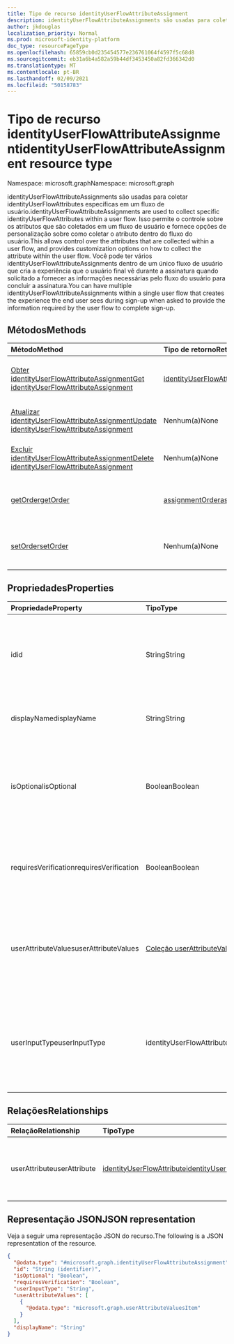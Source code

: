 ```yaml
---
title: Tipo de recurso identityUserFlowAttributeAssignment
description: identityUserFlowAttributeAssignments são usadas para coletar identityUserFlowAttributes específicas em um fluxo de usuário.
author: jkdouglas
localization_priority: Normal
ms.prod: microsoft-identity-platform
doc_type: resourcePageType
ms.openlocfilehash: 65859cb0d235454577e236761064f4597f5c68d8
ms.sourcegitcommit: eb31a6b4a582a59b44df3453450a82fd366342d0
ms.translationtype: MT
ms.contentlocale: pt-BR
ms.lasthandoff: 02/09/2021
ms.locfileid: "50158783"
---
```

# <a name="identityuserflowattributeassignment-resource-type"></a><span data-ttu-id="0271c-103">Tipo de recurso identityUserFlowAttributeAssignment</span><span class="sxs-lookup"><span data-stu-id="0271c-103">identityUserFlowAttributeAssignment resource type</span></span>

<span data-ttu-id="0271c-104">Namespace: microsoft.graph</span><span class="sxs-lookup"><span data-stu-id="0271c-104">Namespace: microsoft.graph</span></span>

<span data-ttu-id="0271c-105">identityUserFlowAttributeAssignments são usadas para coletar identityUserFlowAttributes específicas em um fluxo de usuário.</span><span class="sxs-lookup"><span data-stu-id="0271c-105">identityUserFlowAttributeAssignments are used to collect specific identityUserFlowAttributes within a user flow.</span></span> <span data-ttu-id="0271c-106">Isso permite o controle sobre os atributos que são coletados em um fluxo de usuário e fornece opções de personalização sobre como coletar o atributo dentro do fluxo do usuário.</span><span class="sxs-lookup"><span data-stu-id="0271c-106">This allows control over the attributes that are collected within a user flow, and provides customization options on how to collect the attribute within the user flow.</span></span> <span data-ttu-id="0271c-107">Você pode ter vários identityUserFlowAttributeAssignments dentro de um único fluxo de usuário que cria a experiência que o usuário final vê durante a assinatura quando solicitado a fornecer as informações necessárias pelo fluxo do usuário para concluir a assinatura.</span><span class="sxs-lookup"><span data-stu-id="0271c-107">You can have multiple identityUserFlowAttributeAssignments within a single user flow that creates the experience the end user sees during sign-up when asked to provide the information required by the user flow to complete sign-up.</span></span>

## <a name="methods"></a><span data-ttu-id="0271c-108">Métodos</span><span class="sxs-lookup"><span data-stu-id="0271c-108">Methods</span></span>

|<span data-ttu-id="0271c-109">Método</span><span class="sxs-lookup"><span data-stu-id="0271c-109">Method</span></span>|<span data-ttu-id="0271c-110">Tipo de retorno</span><span class="sxs-lookup"><span data-stu-id="0271c-110">Return type</span></span>|<span data-ttu-id="0271c-111">Descrição</span><span class="sxs-lookup"><span data-stu-id="0271c-111">Description</span></span>|
|:---|:---|:---|
|[<span data-ttu-id="0271c-112">Obter identityUserFlowAttributeAssignment</span><span class="sxs-lookup"><span data-stu-id="0271c-112">Get identityUserFlowAttributeAssignment</span></span>](../api/identityuserflowattributeassignment-get.md)|[<span data-ttu-id="0271c-113">identityUserFlowAttributeAssignment</span><span class="sxs-lookup"><span data-stu-id="0271c-113">identityUserFlowAttributeAssignment</span></span>](../resources/identityuserflowattributeassignment.md)|<span data-ttu-id="0271c-114">Leia as propriedades e os relacionamentos de um objeto identityUserFlowAttributeAssignment.</span><span class="sxs-lookup"><span data-stu-id="0271c-114">Read the properties and relationships of an identityUserFlowAttributeAssignment object.</span></span>|
|[<span data-ttu-id="0271c-115">Atualizar identityUserFlowAttributeAssignment</span><span class="sxs-lookup"><span data-stu-id="0271c-115">Update identityUserFlowAttributeAssignment</span></span>](../api/identityuserflowattributeassignment-update.md)|<span data-ttu-id="0271c-116">Nenhum(a)</span><span class="sxs-lookup"><span data-stu-id="0271c-116">None</span></span>|<span data-ttu-id="0271c-117">Atualizar as propriedades de um objeto identityUserFlowAttributeAssignment.</span><span class="sxs-lookup"><span data-stu-id="0271c-117">Update the properties of an identityUserFlowAttributeAssignment object.</span></span>|
|[<span data-ttu-id="0271c-118">Excluir identityUserFlowAttributeAssignment</span><span class="sxs-lookup"><span data-stu-id="0271c-118">Delete identityUserFlowAttributeAssignment</span></span>](../api/identityuserflowattributeassignment-delete.md)|<span data-ttu-id="0271c-119">Nenhum(a)</span><span class="sxs-lookup"><span data-stu-id="0271c-119">None</span></span>|<span data-ttu-id="0271c-120">Exclua um objeto identityUserFlowAttributeAssignment específico.</span><span class="sxs-lookup"><span data-stu-id="0271c-120">Delete a specific identityUserFlowAttributeAssignment object.</span></span>|
|[<span data-ttu-id="0271c-121">getOrder</span><span class="sxs-lookup"><span data-stu-id="0271c-121">getOrder</span></span>](../api/identityuserflowattributeassignment-getorder.md)|[<span data-ttu-id="0271c-122">assignmentOrder</span><span class="sxs-lookup"><span data-stu-id="0271c-122">assignmentOrder</span></span>](../resources/assignmentorder.md)|<span data-ttu-id="0271c-123">Obtém a ordem dos identityUserFlowAttributes que estão sendo coletados em um fluxo de usuário.</span><span class="sxs-lookup"><span data-stu-id="0271c-123">Gets the order of the identityUserFlowAttributes being collected within a user flow.</span></span>|
|[<span data-ttu-id="0271c-124">setOrder</span><span class="sxs-lookup"><span data-stu-id="0271c-124">setOrder</span></span>](../api/identityuserflowattributeassignment-setorder.md)|<span data-ttu-id="0271c-125">Nenhum(a)</span><span class="sxs-lookup"><span data-stu-id="0271c-125">None</span></span>|<span data-ttu-id="0271c-126">Define a ordem dos identityUserFlowAttributes que estão sendo coletados em um fluxo de usuário.</span><span class="sxs-lookup"><span data-stu-id="0271c-126">Sets the order of the identityUserFlowAttributes being collected within a user flow.</span></span>|

## <a name="properties"></a><span data-ttu-id="0271c-127">Propriedades</span><span class="sxs-lookup"><span data-stu-id="0271c-127">Properties</span></span>

|<span data-ttu-id="0271c-128">Propriedade</span><span class="sxs-lookup"><span data-stu-id="0271c-128">Property</span></span>|<span data-ttu-id="0271c-129">Tipo</span><span class="sxs-lookup"><span data-stu-id="0271c-129">Type</span></span>|<span data-ttu-id="0271c-130">Descrição</span><span class="sxs-lookup"><span data-stu-id="0271c-130">Description</span></span>|
|:---|:---|:---|
|<span data-ttu-id="0271c-131">id</span><span class="sxs-lookup"><span data-stu-id="0271c-131">id</span></span>|<span data-ttu-id="0271c-132">String</span><span class="sxs-lookup"><span data-stu-id="0271c-132">String</span></span>|<span data-ttu-id="0271c-133">O identificador do identityUserFlowAttributeAssignment.</span><span class="sxs-lookup"><span data-stu-id="0271c-133">The identifier of the identityUserFlowAttributeAssignment.</span></span> <span data-ttu-id="0271c-134">Esse identificador é imutável depois de criado.</span><span class="sxs-lookup"><span data-stu-id="0271c-134">This identifier is immutable after it is created.</span></span> <span data-ttu-id="0271c-135">Esta é uma propriedade somente leitura.</span><span class="sxs-lookup"><span data-stu-id="0271c-135">This is a read-only property.</span></span>|
|<span data-ttu-id="0271c-136">displayName</span><span class="sxs-lookup"><span data-stu-id="0271c-136">displayName</span></span>|<span data-ttu-id="0271c-137">String</span><span class="sxs-lookup"><span data-stu-id="0271c-137">String</span></span>|<span data-ttu-id="0271c-138">O nome de exibição do identityUserFlowAttribute dentro de um fluxo de usuário.</span><span class="sxs-lookup"><span data-stu-id="0271c-138">The display name of the identityUserFlowAttribute within a user flow.</span></span>|
|<span data-ttu-id="0271c-139">isOptional</span><span class="sxs-lookup"><span data-stu-id="0271c-139">isOptional</span></span>|<span data-ttu-id="0271c-140">Boolean</span><span class="sxs-lookup"><span data-stu-id="0271c-140">Boolean</span></span>|<span data-ttu-id="0271c-141">Determina se a identityUserFlowAttribute é opcional.</span><span class="sxs-lookup"><span data-stu-id="0271c-141">Determines whether the identityUserFlowAttribute is optional.</span></span> <span data-ttu-id="0271c-142">`true` significa que o usuário não precisa fornecer um valor.</span><span class="sxs-lookup"><span data-stu-id="0271c-142">`true` means the user doesn't have to provide a value.</span></span> <span data-ttu-id="0271c-143">`false` significa que o usuário não pode concluir a assinatura sem fornecer um valor.</span><span class="sxs-lookup"><span data-stu-id="0271c-143">`false` means the user cannot complete sign-up without providing a value.</span></span>|
|<span data-ttu-id="0271c-144">requiresVerification</span><span class="sxs-lookup"><span data-stu-id="0271c-144">requiresVerification</span></span>|<span data-ttu-id="0271c-145">Boolean</span><span class="sxs-lookup"><span data-stu-id="0271c-145">Boolean</span></span>|<span data-ttu-id="0271c-146">Determina se a identityUserFlowAttribute exige verificação.</span><span class="sxs-lookup"><span data-stu-id="0271c-146">Determines whether the identityUserFlowAttribute requires verification.</span></span> <span data-ttu-id="0271c-147">Isso é usado somente para verificar o número de telefone ou endereço de email do usuário.</span><span class="sxs-lookup"><span data-stu-id="0271c-147">This is only used for verifying the user's phone number or email address.</span></span>|
|<span data-ttu-id="0271c-148">userAttributeValues</span><span class="sxs-lookup"><span data-stu-id="0271c-148">userAttributeValues</span></span>|<span data-ttu-id="0271c-149">[Coleção userAttributeValuesItem](../resources/userattributevaluesitem.md)</span><span class="sxs-lookup"><span data-stu-id="0271c-149">[userAttributeValuesItem](../resources/userattributevaluesitem.md) collection</span></span>|<span data-ttu-id="0271c-150">As opções de entrada para o atributo de fluxo do usuário.</span><span class="sxs-lookup"><span data-stu-id="0271c-150">The input options for the user flow attribute.</span></span> <span data-ttu-id="0271c-151">Aplicável somente quando userInputType for `radioSingleSelect` `dropdownSingleSelect` , ou `checkboxMultiSelect` .</span><span class="sxs-lookup"><span data-stu-id="0271c-151">Only applicable when the userInputType is `radioSingleSelect`, `dropdownSingleSelect`, or `checkboxMultiSelect`.</span></span>|
|<span data-ttu-id="0271c-152">userInputType</span><span class="sxs-lookup"><span data-stu-id="0271c-152">userInputType</span></span>|<span data-ttu-id="0271c-153">identityUserFlowAttributeInputType</span><span class="sxs-lookup"><span data-stu-id="0271c-153">identityUserFlowAttributeInputType</span></span>|<span data-ttu-id="0271c-154">O tipo de entrada do atributo de fluxo do usuário.</span><span class="sxs-lookup"><span data-stu-id="0271c-154">The input type of the user flow attribute.</span></span> <span data-ttu-id="0271c-155">Os possíveis valores são: `textBox`, `dateTimeDropdown`, `radioSingleSelect`, `dropdownSingleSelect`, `emailBox`, `checkboxMultiSelect`.</span><span class="sxs-lookup"><span data-stu-id="0271c-155">Possible values are: `textBox`, `dateTimeDropdown`, `radioSingleSelect`, `dropdownSingleSelect`, `emailBox`, `checkboxMultiSelect`.</span></span>|

## <a name="relationships"></a><span data-ttu-id="0271c-156">Relações</span><span class="sxs-lookup"><span data-stu-id="0271c-156">Relationships</span></span>

|<span data-ttu-id="0271c-157">Relação</span><span class="sxs-lookup"><span data-stu-id="0271c-157">Relationship</span></span>|<span data-ttu-id="0271c-158">Tipo</span><span class="sxs-lookup"><span data-stu-id="0271c-158">Type</span></span>|<span data-ttu-id="0271c-159">Descrição</span><span class="sxs-lookup"><span data-stu-id="0271c-159">Description</span></span>|
|:---|:---|:---|
|<span data-ttu-id="0271c-160">userAttribute</span><span class="sxs-lookup"><span data-stu-id="0271c-160">userAttribute</span></span>|[<span data-ttu-id="0271c-161">identityUserFlowAttribute</span><span class="sxs-lookup"><span data-stu-id="0271c-161">identityUserFlowAttribute</span></span>](../resources/identityuserflowattribute.md)|<span data-ttu-id="0271c-162">O atributo de usuário que você deseja adicionar ao seu fluxo de usuário.</span><span class="sxs-lookup"><span data-stu-id="0271c-162">The user attribute that you want to add to your user flow.</span></span>|

## <a name="json-representation"></a><span data-ttu-id="0271c-163">Representação JSON</span><span class="sxs-lookup"><span data-stu-id="0271c-163">JSON representation</span></span>

<span data-ttu-id="0271c-164">Veja a seguir uma representação JSON do recurso.</span><span class="sxs-lookup"><span data-stu-id="0271c-164">The following is a JSON representation of the resource.</span></span>
<!-- {
  "blockType": "resource",
  "keyProperty": "id",
  "@odata.type": "microsoft.graph.identityUserFlowAttributeAssignment",
  "openType": false
}
-->

``` json
{
  "@odata.type": "#microsoft.graph.identityUserFlowAttributeAssignment",
  "id": "String (identifier)",
  "isOptional": "Boolean",
  "requiresVerification": "Boolean",
  "userInputType": "String",
  "userAttributeValues": [
    {
      "@odata.type": "microsoft.graph.userAttributeValuesItem"
    }
  ],
  "displayName": "String"
}
```
